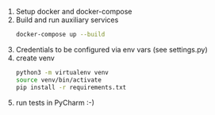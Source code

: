 1. Setup docker and docker-compose
2. Build and run auxiliary services
   ```bash
   docker-compose up --build
   ```
3. Credentials to be configured via env vars (see settings.py)
4. create venv
    ```bash
    python3 -m virtualenv venv
    source venv/bin/activate
    pip install -r requirements.txt
    ```
5. run tests in PyCharm :-)